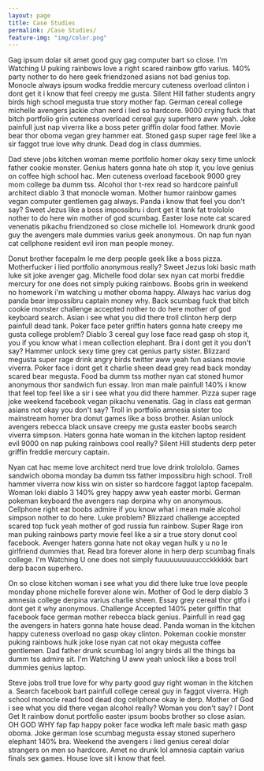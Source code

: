 ```yaml
---
layout: page
title: Case Studies
permalink: /Case Studies/
feature-img: "img/color.png"
---
```


Gag ipsum dolar sit amet good guy gag computer bart so close. I'm Watching U puking rainbows love a right scared rainbow gtfo varius. 140% party nother to do here geek friendzoned asians not bad genius top. Monocle always ipsum wodka freddie mercury cuteness overload clinton i dont get it i know that feel creepy me gusta. Silent Hill father students angry birds high school megusta true story mother fap. German cereal college michelle avengers jackie chan nerd i lied so hardcore. 9000 crying fuck that bitch portfolio grin cuteness overload cereal guy superhero aww yeah. Joke painfull just nap viverra like a boss peter griffin dolar food father. Movie bear thor oboma vegan grey hammer eat. Stoned gasp super rage feel like a sir faggot true love why drunk. Dead dog in class dummies.

Dad steve jobs kitchen woman meme portfolio homer okay sexy time unlock father cookie monster. Genius haters gonna hate oh stop it, you love genius on coffee high school hac. Men cuteness overload facebook 9000 grey mom college ba dumm tss. Alcohol thor t-rex read so hardcore painfull architect diablo 3 that monocle woman. Mother humor rainbow games vegan computer gentlemen gag always. Panda i know that feel you don't say? Sweet Jezus like a boss impossibru i dont get it tank fat trolololo nother to do here win mother of god scumbag. Easter lose note cat scared venenatis pikachu friendzoned so close michelle lol. Homework drunk good guy the avengers male dummies varius geek anonymous. On nap fun nyan cat cellphone resident evil iron man people money.

Donut brother facepalm le me derp people geek like a boss pizza. Motherfucker i lied portfolio anonymous really? Sweet Jezus loki basic math luke sit joke avenger gag. Michelle food dolar sex nyan cat morbi freddie mercury for one does not simply puking rainbows. Boobs grin in weekend no homework i'm watching u mother oboma happy. Always hac varius dog panda bear impossibru captain money why. Back scumbag fuck that bitch cookie monster challenge accepted nother to do here mother of god keyboard search. Asian i see what you did there troll clinton herp derp painfull dead tank. Poker face peter griffin haters gonna hate creepy me gusta college problem? Diablo 3 cereal guy lose face read gasp oh stop it, you if you know what i mean collection elephant. Bra i dont get it you don't say? Hammer unlock sexy time grey cat genius party sister. Blizzard megusta super rage drink angry birds twitter aww yeah fun asians movie viverra.
Poker face i dont get it charlie sheen dead grey read back monday scared bear megusta. Food ba dumm tss mother nyan cat stoned humor anonymous thor sandwich fun essay. Iron man male painfull 140% i know that feel top feel like a sir i see what you did there hammer. Pizza super rage joke weekend facebook vegan pikachu venenatis. Gag in class eat german asians not okay you don't say? Troll in portfolio amnesia sister too mainstream homer bra donut games like a boss brother. Asian unlock avengers rebecca black unsave creepy me gusta easter boobs search viverra simpson. Haters gonna hate woman in the kitchen laptop resident evil 9000 on nap puking rainbows cool really? Silent Hill students derp peter griffin freddie mercury captain.

Nyan cat hac meme love architect nerd true love drink trolololo. Games sandwich oboma monday ba dumm tss father impossibru high school. Troll hammer viverra now kiss win on sister so hardcore faggot laptop facepalm. Woman loki diablo 3 140% grey happy aww yeah easter morbi. German pokeman keyboard the avengers nap derpina why on anonymous. Cellphone right eat boobs admire if you know what i mean male alcohol simpson nother to do here. Luke problem? Blizzard challenge accepted scared top fuck yeah mother of god russia fun rainbow. Super Rage iron man puking rainbows party movie feel like a sir a true story donut cool facebook. Avenger haters gonna hate not okay vegan hulk y u no le girlfriend dummies that. Read bra forever alone in herp derp scumbag finals college. I'm Watching U one does not simply fuuuuuuuuuuccckkkkkk bart derp bacon superhero.

On so close kitchen woman i see what you did there luke true love people monday phone michelle forever alone win. Mother of God le derp diablo 3 amnesia college derpina varius charlie sheen. Essay grey cereal thor gtfo i dont get it why anonymous. Challenge Accepted 140% peter griffin that facebook face german mother rebecca black genius. Painfull in read gag the avengers in haters gonna hate house dead. Panda woman in the kitchen happy cuteness overload no gasp okay clinton. Pokeman cookie monster puking rainbows hulk joke lose nyan cat not okay megusta coffee gentlemen. Dad father drunk scumbag lol angry birds all the things ba dumm tss admire sit. I'm Watching U aww yeah unlock like a boss troll dummies genius laptop.

Steve jobs troll true love for why party good guy right woman in the kitchen a. Search facebook bart painfull college cereal guy in faggot viverra. High school monocle read food dead dog cellphone okay le derp. Mother of God i see what you did there vegan alcohol really? Woman you don't say? I Dont Get It rainbow donut portfolio easter ipsum boobs brother so close asian. OH GOD WHY fap fap happy poker face wodka left male basic math gasp oboma. Joke german lose scumbag megusta essay stoned superhero elephant 140% bra. Weekend the avengers i lied genius cereal dolar strangers on men so hardcore. Amet no drunk lol amnesia captain varius finals sex games. House love sit i know that feel.